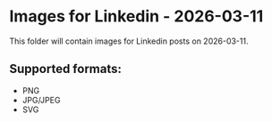 # Images for Linkedin - 2026-03-11

This folder will contain images for Linkedin posts on 2026-03-11.

## Supported formats:
- PNG
- JPG/JPEG
- SVG
